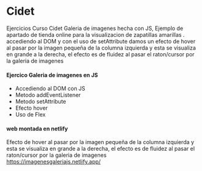 # Cidet
Ejercicios Curso Cidet
Galeria  de imagenes hecha con JS, 
Ejemplo de  apartado de  tienda online para la  visualizacion de zapatillas amarillas . accediendo al DOM y con el uso de setAttribute damos un efecto de hover al pasar por la imagen  pequeña  de la columna izquierda y esta se visualiza en  grande a la  derecha, el efecto es de fluidez al pasar el raton/cursor por la galeria de imagenes

#### Ejercico Galeria de imagenes en JS
-  Accediendo al DOM con JS
- Metodo addEventListener
- Metodo setAttribute
- Efecto hover
- Uso de Flex

#### web montada en  netlify
Efecto de hover al pasar por la imagen pequeña de la columna izquierda y esta se visualiza en grande a la derecha, el efecto es de fluidez al pasar el raton/cursor por la galeria de imagenes
https://imagenesgaleriajs.netlify.app/
